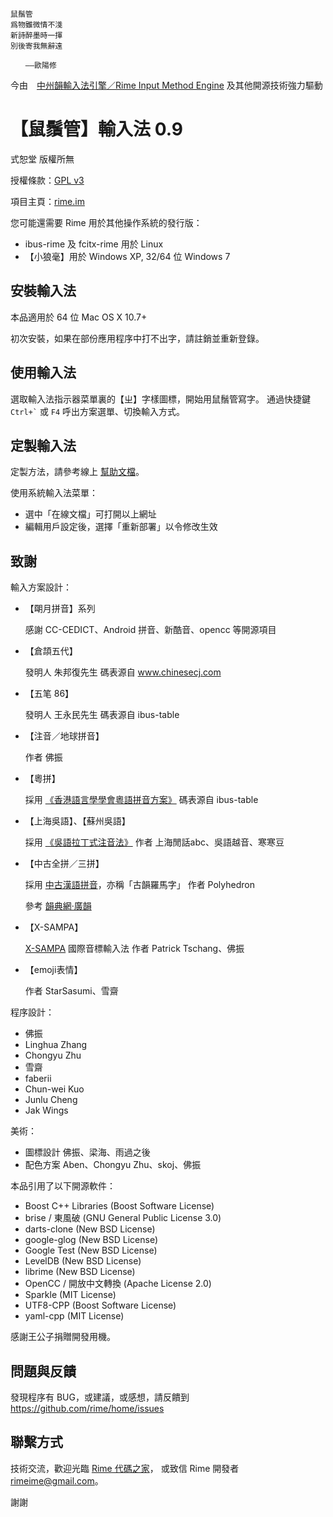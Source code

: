 
    鼠鬚管
    爲物雖微情不淺
    新詩醉墨時一揮
    別後寄我無辭遠

    　　——歐陽修

今由　[中州韻輸入法引擎／Rime Input Method Engine](http://rime.im)
及其他開源技術強力驅動

【鼠鬚管】輸入法 0.9
===

式恕堂 版權所無

授權條款：[GPL v3](https://www.gnu.org/licenses/gpl-3.0.en.html)

項目主頁：[rime.im](http://rime.im)

您可能還需要 Rime 用於其他操作系統的發行版：

  * ibus-rime 及 fcitx-rime 用於 Linux
  * 【小狼毫】用於 Windows XP, 32/64 位 Windows 7

安裝輸入法
---

本品適用於 64 位 Mac OS X 10.7+

初次安裝，如果在部份應用程序中打不出字，請註銷並重新登錄。

使用輸入法
---

選取輸入法指示器菜單裏的【ㄓ】字樣圖標，開始用鼠鬚管寫字。
通過快捷鍵 `` Ctrl+` `` 或 `F4` 呼出方案選單、切換輸入方式。

定製輸入法
---

定製方法，請參考線上 [幫助文檔](http://rime.im/docs/)。

使用系統輸入法菜單：

  * 選中「在線文檔」可打開以上網址
  * 編輯用戶設定後，選擇「重新部署」以令修改生效

致謝
---

輸入方案設計：

  * 【朙月拼音】系列

    感謝 CC-CEDICT、Android 拼音、新酷音、opencc 等開源項目

  * 【倉頡五代】

    發明人 朱邦復先生
    碼表源自 www.chinesecj.com

  * 【五笔 86】

    發明人 王永民先生
    碼表源自 ibus-table

  * 【注音／地球拼音】

    作者 佛振

  * 【粵拼】

    採用 [《香港語言學學會粵語拼音方案》](http://www.lshk.org/cantonese.php)
    碼表源自 ibus-table

  * 【上海吳語】、【蘇州吳語】

    採用 [《吳語拉丁式注音法》](http://input.foruto.com/wu/method.html)
    作者 上海閒話abc、吳語越音、寒寒豆

  * 【中古全拼／三拼】

    採用 [中古漢語拼音](http://zh.wikipedia.org/wiki/User:Polyhedron/中古漢語拼音)，亦稱「古韻羅馬字」
    作者 Polyhedron

    參考 [韻典網·廣韻](http://ytenx.org/kyonh/)

  * 【X-SAMPA】

    [X-SAMPA](http://zh.wikipedia.org/wiki/X-SAMPA) 國際音標輸入法
    作者 Patrick Tschang、佛振

  * 【emoji表情】

    作者 StarSasumi、雪齋

程序設計：

  * 佛振
  * Linghua Zhang
  * Chongyu Zhu
  * 雪齋
  * faberii
  * Chun-wei Kuo
  * Junlu Cheng
  * Jak Wings

美術：

  * 圖標設計 佛振、梁海、雨過之後
  * 配色方案 Aben、Chongyu Zhu、skoj、佛振

本品引用了以下開源軟件：

  * Boost C++ Libraries  (Boost Software License)
  * brise / 東風破 (GNU General Public License 3.0)
  * darts-clone  (New BSD License)
  * google-glog  (New BSD License)
  * Google Test  (New BSD License)
  * LevelDB  (New BSD License)
  * librime  (New BSD License)
  * OpenCC / 開放中文轉換  (Apache License 2.0)
  * Sparkle  (MIT License)
  * UTF8-CPP  (Boost Software License)
  * yaml-cpp  (MIT License)

感謝王公子捐贈開發用機。

問題與反饋
---

發現程序有 BUG，或建議，或感想，請反饋到
https://github.com/rime/home/issues

聯繫方式
---

技術交流，歡迎光臨 [Rime 代碼之家](https://github.com/rime/home)，
或致信 Rime 開發者 <rimeime@gmail.com>。

謝謝
